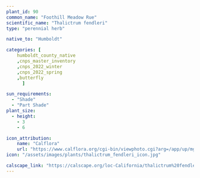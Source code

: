 ```yaml
---
plant_id: 90
common_name: "Foothill Meadow Rue"
scientific_name: "Thalictrum fendleri"
type: "perennial herb"

native_to: "Humboldt"

categories: [
    humboldt_county_native
    ,cnps_master_inventory
    ,cnps_2022_winter
    ,cnps_2022_spring
    ,butterfly
      ]

sun_requirements:
  - "Shade"
  - "Part Shade"
plant_size:
  - height: 
    - 3
    - 6

icon_attribution: 
    name: "Calflora"
    url: "https://www.calflora.org/cgi-bin/viewphoto.cgi?arg=/app/up/mg/126/mg37835-0.jpg" 
icon: "/assets/images/plants/thalictrum_fendleri_icon.jpg"

calscape_link: "https://calscape.org/loc-California/thalictrum%20fendleri(%20)"
---
```


